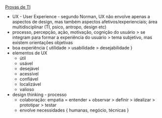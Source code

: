 [Provas de TI](https://app.nutror.com/curso/b182f76cda3009e20670d1742c55256445c932a1/aula/4561283)

* UX - User Experience - segundo Norman, UX não envolve apenas a aspectos de design, mas também aspectos afetivos/experienciais; área multidisciplinar (TI, psico, antropo, design etc)
* processo, percepção, ação, motivação, cognição do usuário > se integram para formar a experiência do usuário > tema subjetivo, mas existem orientações objetivas
* boa experiência { utilidade > usabilidade > desejabilidade }
* elementos de UX
	* útil
	* usável
	* desejável
	* acessível
	* confiável
	* localizável
	* valioso
* design thinking - processo
	* colaboração: empatia = entender + observar > definir > idealizar > prototipar > testar
	* envolve necessidades { humanas, negócio, técnicas }